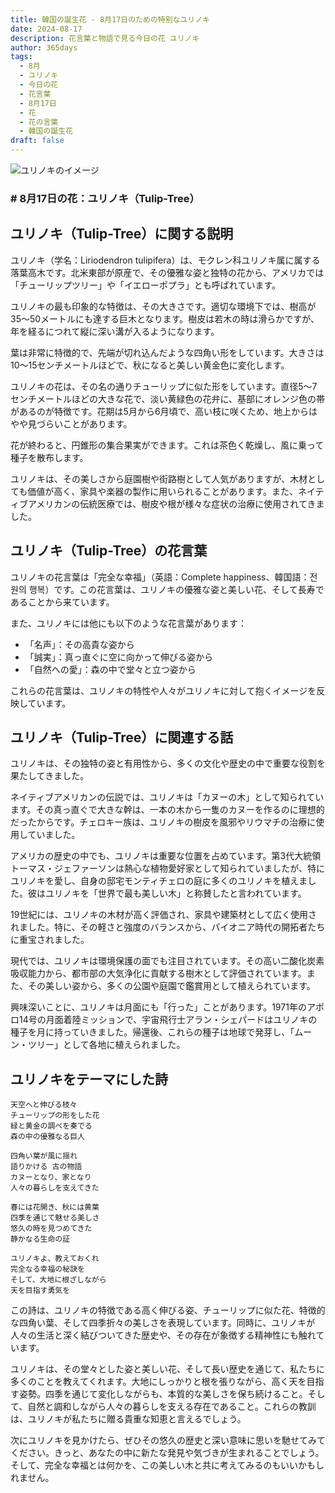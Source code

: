```yaml
---
title: 韓国の誕生花 - 8月17日のための特別なユリノキ
date: 2024-08-17
description: 花言葉と物語で見る今日の花 ユリノキ
author: 365days
tags:
  - 8月
  - ユリノキ
  - 今日の花
  - 花言葉
  - 8月17日
  - 花
  - 花の言葉
  - 韓国の誕生花
draft: false
---
```



![ユリノキのイメージ](https://cdn.pixabay.com/photo/2013/05/27/14/16/tulip-tree-113995_1280.jpg#center#center)


### # 8月17日の花：ユリノキ（Tulip-Tree）

## ユリノキ（Tulip-Tree）に関する説明

ユリノキ（学名：Liriodendron tulipifera）は、モクレン科ユリノキ属に属する落葉高木です。北米東部が原産で、その優雅な姿と独特の花から、アメリカでは「チューリップツリー」や「イエローポプラ」とも呼ばれています。

ユリノキの最も印象的な特徴は、その大きさです。適切な環境下では、樹高が35〜50メートルにも達する巨木となります。樹皮は若木の時は滑らかですが、年を経るにつれて縦に深い溝が入るようになります。

葉は非常に特徴的で、先端が切れ込んだような四角い形をしています。大きさは10〜15センチメートルほどで、秋になると美しい黄金色に変化します。

ユリノキの花は、その名の通りチューリップに似た形をしています。直径5〜7センチメートルほどの大きな花で、淡い黄緑色の花弁に、基部にオレンジ色の帯があるのが特徴です。花期は5月から6月頃で、高い枝に咲くため、地上からはやや見づらいことがあります。

花が終わると、円錐形の集合果実ができます。これは茶色く乾燥し、風に乗って種子を散布します。

ユリノキは、その美しさから庭園樹や街路樹として人気がありますが、木材としても価値が高く、家具や楽器の製作に用いられることがあります。また、ネイティブアメリカンの伝統医療では、樹皮や根が様々な症状の治療に使用されてきました。

## ユリノキ（Tulip-Tree）の花言葉

ユリノキの花言葉は「完全な幸福」（英語：Complete happiness、韓国語：전원의 행복）です。この花言葉は、ユリノキの優雅な姿と美しい花、そして長寿であることから来ています。

また、ユリノキには他にも以下のような花言葉があります：

- 「名声」：その高貴な姿から
- 「誠実」：真っ直ぐに空に向かって伸びる姿から
- 「自然への愛」：森の中で堂々と立つ姿から

これらの花言葉は、ユリノキの特性や人々がユリノキに対して抱くイメージを反映しています。

## ユリノキ（Tulip-Tree）に関連する話

ユリノキは、その独特の姿と有用性から、多くの文化や歴史の中で重要な役割を果たしてきました。

ネイティブアメリカンの伝説では、ユリノキは「カヌーの木」として知られています。その真っ直ぐで大きな幹は、一本の木から一隻のカヌーを作るのに理想的だったからです。チェロキー族は、ユリノキの樹皮を風邪やリウマチの治療に使用していました。

アメリカの歴史の中でも、ユリノキは重要な位置を占めています。第3代大統領トーマス・ジェファーソンは熱心な植物愛好家として知られていましたが、特にユリノキを愛し、自身の邸宅モンティチェロの庭に多くのユリノキを植えました。彼はユリノキを「世界で最も美しい木」と称賛したと言われています。

19世紀には、ユリノキの木材が高く評価され、家具や建築材として広く使用されました。特に、その軽さと強度のバランスから、パイオニア時代の開拓者たちに重宝されました。

現代では、ユリノキは環境保護の面でも注目されています。その高い二酸化炭素吸収能力から、都市部の大気浄化に貢献する樹木として評価されています。また、その美しい姿から、多くの公園や庭園で鑑賞用として植えられています。

興味深いことに、ユリノキは月面にも「行った」ことがあります。1971年のアポロ14号の月面着陸ミッションで、宇宙飛行士アラン・シェパードはユリノキの種子を月に持っていきました。帰還後、これらの種子は地球で発芽し、「ムーン・ツリー」として各地に植えられました。

## ユリノキをテーマにした詩

    天空へと伸びる枝々
    チューリップの形をした花
    緑と黄金の調べを奏でる
    森の中の優雅なる巨人

    四角い葉が風に揺れ
    語りかける 古の物語
    カヌーとなり、家となり
    人々の暮らしを支えてきた

    春には花開き、秋には黄葉
    四季を通じて魅せる美しさ
    悠久の時を見つめてきた
    静かなる生命の証

    ユリノキよ、教えておくれ
    完全なる幸福の秘訣を
    そして、大地に根ざしながら
    天を目指す勇気を

この詩は、ユリノキの特徴である高く伸びる姿、チューリップに似た花、特徴的な四角い葉、そして四季折々の美しさを表現しています。同時に、ユリノキが人々の生活と深く結びついてきた歴史や、その存在が象徴する精神性にも触れています。

ユリノキは、その堂々とした姿と美しい花、そして長い歴史を通じて、私たちに多くのことを教えてくれます。大地にしっかりと根を張りながら、高く天を目指す姿勢。四季を通じて変化しながらも、本質的な美しさを保ち続けること。そして、自然と調和しながら人々の暮らしを支える存在であること。これらの教訓は、ユリノキが私たちに贈る貴重な知恵と言えるでしょう。

次にユリノキを見かけたら、ぜひその悠久の歴史と深い意味に思いを馳せてみてください。きっと、あなたの中に新たな発見や気づきが生まれることでしょう。そして、完全な幸福とは何かを、この美しい木と共に考えてみるのもいいかもしれません。
